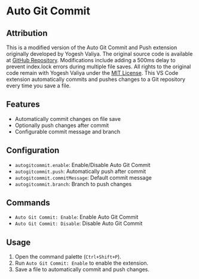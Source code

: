 # Auto Git Commit

## Attribution
This is a modified version of the Auto Git Commit and Push extension originally developed by Yogesh Valiya. The original source code is available at [GitHub Repository](https://github.com/yogeshvaliya/vs-code-auto-git-commit). Modifications include adding a 500ms delay to prevent index.lock errors during multiple file saves. All rights to the original code remain with Yogesh Valiya under the [MIT License](LICENSE).
This VS Code extension automatically commits and pushes changes to a Git repository every time you save a file.

## Features

- Automatically commit changes on file save
- Optionally push changes after commit
- Configurable commit message and branch

## Configuration

- `autogitcommit.enable`: Enable/Disable Auto Git Commit
- `autogitcommit.push`: Automatically push after commit
- `autogitcommit.commitMessage`: Default commit message
- `autogitcommit.branch`: Branch to push changes

## Commands

- `Auto Git Commit: Enable`: Enable Auto Git Commit
- `Auto Git Commit: Disable`: Disable Auto Git Commit

## Usage

1. Open the command palette (`Ctrl+Shift+P`).
2. Run `Auto Git Commit: Enable` to enable the extension.
3. Save a file to automatically commit and push changes.
